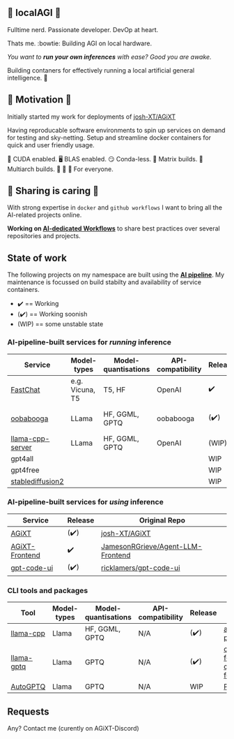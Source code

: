## 🧮 localAGI 🧮
Fulltime nerd. Passionate developer. DevOp at heart.

Thats me. :bowtie: Building AGI on local hardware.

*You want to **run your own inferences** with ease? Good you are awake.*


Building contaners for effectively running a local artificial general intelligence. :mechanical_arm:

## :stars: Motivation :stars:

Initially started my work for deployments of [josh-XT/AGiXT](https://github.com/Josh-XT/AGiXT)

Having reproducable software environments to spin up services on demand for testing and sky-netting.
Setup and streamline docker containers for quick and user friendly usage.

:rocket: CUDA enabled. :desktop_computer: BLAS enabled. :smirk: Conda-less. :onion: Matrix builds. :office: Multiarch builds. :child: :adult: :older_adult: For everyone.



## :hibiscus: Sharing is caring :hibiscus:

With strong expertise in `docker` and `github workflows` I want to bring all the AI-related projects online.

**Working on [AI-dedicated Workflows](https://github.com/localagi/ai-dedicated-workflows)** to share best practices over several repositories and projects.

## State of work

The following projects on my namespace are built using the **[AI pipeline](https://github.com/localagi/ai-dedicated-workflows)**.
My maintenance is focussed on build stabilty and availability of service containers.

* :heavy_check_mark: == Working
* (:heavy_check_mark:) == Working soonish
* (WIP) == some unstable state

### AI-pipeline-built services for *running* inference
| Service                                                          | Model-types     | Model-quantisations | API-compatibility | Release              | Original Repo |
-------------------------------------------------------------------|-----------------|---------------------|-------------------|----------------------|---------------|
| [FastChat](https://github.com/localagi/FastChat-docker)          | e.g. Vicuna, T5 | T5, HF              | OpenAI            | :heavy_check_mark:   | [lm-sys/FastChat](https://github.com/lm-sys/FastChat) |
| [oobabooga](https://github.com/localagi/oobabooga-docker)        | LLama           | HF, GGML, GPTQ      | oobabooga         | (:heavy_check_mark:) | [oobabooga/text-generation-webui](https://github.com/oobabooga/text-generation-webui) |
| [llama-cpp-server](https://github.com/localagi/llama-cpp-docker) | LLama           | HF, GGML, GPTQ      | OpenAI            | (WIP) | [abetlen/llama-cpp-python](https://github.com/abetlen/llama-cpp-python) |
| gpt4all | | | | WIP |  |
| gpt4free | | | | WIP |  |
| [stablediffusion2](https://github.com/localagi/stablediffusion2-docker) |        |                     |                   |                     WIP  | |

### AI-pipeline-built services for *using* inference
| Service                                                                |  Release              | Original Repo |
|------------------------------------------------------------------------|-----------------------|---------------|
| [AGiXT](https://github.com/localagi/agent-llm)                         | (:heavy_check_mark:)  | [josh-XT/AGiXT](https://github.com/josh-xt/AGiXT) |
| [AGiXT-Frontend](https://github.com/localagi/agent-llm-frontend)       | :heavy_check_mark:    | [JamesonRGrieve/Agent-LLM-Frontend](https://github.com/JamesonRGrieve/Agent-LLM-Frontend) |
| [gpt-code-ui](https://github.com/localagi/gpt-code-ui-docker)          | (:heavy_check_mark:)  | [ricklamers/gpt-code-ui](https://github.com/ricklamers/gpt-code-ui) |


### CLI tools and packages
| Tool                                                                | Model-types  | Model-quantisations | API-compatibility  | Release              | Original Repo |
|---------------------------------------------------------------------|--------------|---------------------|--------------------|----------------------|---------------|
| [llama-cpp](https://github.com/localagi/llama-cpp-docker)           | Llama        | HF, GGML, GPTQ      | N/A                | (:heavy_check_mark:) | [abetlen/llama-cpp-python](https://github.com/abetlen/llama-cpp-python) |
| [llama-gptq](https://github.com/localagi/llama-gptq-docker)          | Llama       |  GPTQ               | N/A                | (:heavy_check_mark:) | [oobabooga/GPTQ-for-Llama](https://github.com/oobabooga/GPTQ-for-LLaMa)  [qwopqwop200/GPTQ-for-Llama](https://github.com/qwopqwop200/GPTQ-for-LLaMa)  |
| [AutoGPTQ](https://github.com/localagi/AutoGPTQ-docker)             | Llama        |  GPTQ               | N/A                | WIP                  | [PanQiWei/AutoGPTQ](https://github.com/PanQiWei/AutoGPTQ) |

## Requests
Any? Contact me (curently on AGiXT-Discord)



<!--
**localagi/localAGI** is a ✨ _special_ ✨ repository because its `README.md` (this file) appears on your GitHub profile.

Here are some ideas to get you started:

- 
- 🌱 I’m currently learning ...
- 👯 I’m looking to collaborate on ...
- 🤔 I’m looking for help with ...
- 💬 Ask me about ...
- 📫 How to reach me: ...
- 😄 Pronouns: ...
- ⚡ Fun fact: ...
-->
